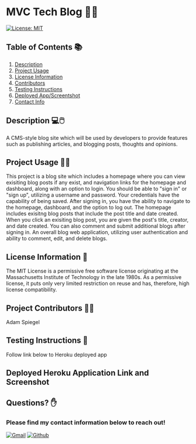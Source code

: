   # **MVC Tech Blog** :man_technologist:
  [![License: MIT](https://img.shields.io/badge/License-MIT-yellow.svg)](https://opensource.org/licenses/MIT) 

  ## Table of Contents :books:	
   1. [Description](#description)
   2. [Project Usage](#Project-Usage)
   3. [License Information](#License-Information)
   4. [Contributors](#Project-Contributors)
   5. [Testing Instructions](#Testing-Instructions )
   6. [Deployed App/Screentshot](#Deployed-App)
   7. [Contact Info](#Questions)
   
  ## Description :computer::computer_mouse:	
  A CMS-style blog site which will be used by developers to provide features such as publishing articles, and blogging posts, thoughts and opinions.

  ## Project Usage :woman_technologist:	
  This project is a blog site which includes a homepage where you can view exisiting blog posts if any exist, and navigation links for the homepage and dashboard, along with an option to login.  You should be able to "sign in" or "sign up", utilizing a username and password.  Your credentials have the capability of being saved. After signing in, you have the ability to navigate to the homepage, dashboard, and the option to log out.  The homepage includes exisitng blog posts that include the post title and date created.  When you click an exisiting blog post, you are given the post's title, creator, and date created.  You can also comment and submit additional blogs after signing in.  An overall blog web application, utilizing user authentication and ability to comment, edit, and delete blogs.

  ## License Information :ticket:	
  The MIT License is a permissive free software license originating at the Massachusetts Institute of Technology in the late 1980s. As a permissive license, it puts only very limited restriction on reuse and has, therefore, high license compatibility.

  ## Project Contributors :technologist:	
  Adam Spiegel

  ## Testing Instructions :microscope:	
  Follow link below to Heroku deployed app

  ## Deployed Heroku Application Link and Screenshot
  
  ## Questions? :raised_hand:
  ### Please find my contact information below to reach out! 

  [![Gmail](https://img.shields.io/badge/Gmail-D14836?style=for-the-badge&logo=gmail&logoColor=white)](mailto:adamspiegel23@gmail.com)  [![Github](https://img.shields.io/badge/GitHub-100000?style=for-the-badge&logo=github&logoColor=white)](https://github.com/AdamSpiegel)  

  